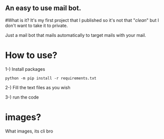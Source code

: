 ## An easy to use mail bot.

#What is it?
It's my first project that I published so it's not that "*clean*" but I don't want to take it to private.

Just a mail bot that mails automatically to target mails with your mail.

# How to use?
1-) Install packages
```
python -m pip install -r requirements.txt
```

2-) Fill the text files as you wish

3-) run the code

# images?
What images, its cli bro
